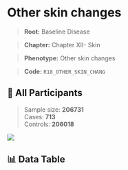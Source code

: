 # Other skin changes

> **Root:** Baseline Disease  

> **Chapter:** Chapter XII- Skin  

> **Phenotype:** Other skin changes  

> **Code:** `R18_OTHER_SKIN_CHANG`

## 🧪 All Participants  
> Sample size: **206731**  
> Cases: **713**  
> Controls: **206018**
<img src="/Sensitive/Figures/ALL/Incidence/R18_OTHER_SKIN_CHANG.png"/>

## 📊 Data Table
<CsvTableMRF src="/Sensitive/Data/ALL/Incidence/COX_R18_OTHER_SKIN_CHANG.csv"/>

